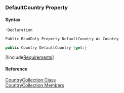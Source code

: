 ﻿### DefaultCountry Property

#### Syntax

```vbnet
'Declaration

Public ReadOnly Property DefaultCountry As Country
```

```csharp
public Country DefaultCountry {get;}
```

[!include[Requirements](../partials/requirements.md)]

#### Reference

[CountryCollection Class](fcSDK~FChoice.Foundation.Clarify.DataObjects.CountryCollection.md)  
[CountryCollection Members](fcSDK~FChoice.Foundation.Clarify.DataObjects.CountryCollection_members.md)